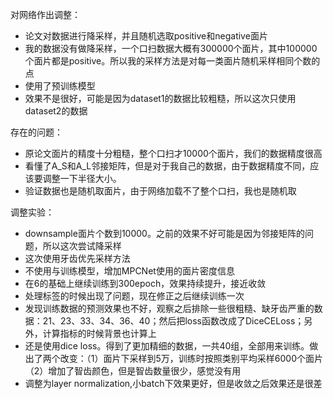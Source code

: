 对网络作出调整：

- 论文对数据进行降采样，并且随机选取positive和negative面片
- 我的数据没有做降采样，一个口扫数据大概有300000个面片，其中100000个面片都是positive。所以我的采样方法是对每一类面片随机采样相同个数的点
- 使用了预训练模型
- 效果不是很好，可能是因为dataset1的数据比较粗糙，所以这次只使用dataset2的数据

存在的问题：

- 原论文面片的精度十分粗糙，整个口扫才10000个面片，我们的数据精度很高
- 看懂了A_S和A_L邻接矩阵，但是对于我自己的数据，由于数据精度不同，应该要调整一下半径大小。
- 验证数据也是随机取面片，由于网络加载不了整个口扫，我也是随机取

调整实验：

- downsample面片个数到10000。之前的效果不好可能是因为邻接矩阵的问题，所以这次尝试降采样
- 这次使用牙齿优先采样方法
- 不使用与训练模型，增加MPCNet使用的面片密度信息
- 在6的基础上继续训练到300epoch，效果持续提升，接近收敛
- 处理标签的时候出现了问题，现在修正之后继续训练一次
- 发现训练数据的预测效果也不好，观察之后排除一些很粗糙、缺牙齿严重的数据：21、23、33、34、36、40；然后把loss函数改成了DiceCELoss；另外，计算指标的时候背景也计算上
- 还是使用dice loss。得到了更加精细的数据，一共40组，全部用来训练。做出了两个改变：（1）面片下采样到5万，训练时按照类别平均采样6000个面片（2）增加了智齿颜色，但是智齿数量很少，感觉没有用
- 调整为layer normalization,小batch下效果更好，但是收敛之后效果还是很差